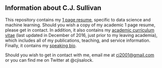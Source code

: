 ## Information about C.J. Sullivan

This repository contains my [1 page resume](data_science_resume_2019.pdf), specific to data science and machine learning.  Should you wish a copy of my academic 1 page resume, please get in contact.  In addition, it also contains my [academic curriculum vitae](sullivan_curriculum_vitae.pdf) (last updated in December of 2016, just prior to my leaving academia), which includes all of my publications, teaching, and service information.  Finally, it contains my [speaking bio](bio.md).

Should you wish to get in contact with me, email me at cj2001@gmail.com or you can find me on Twitter at @cjisalock.
